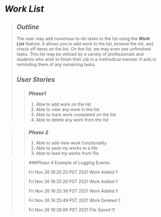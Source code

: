 # _Work List_

>## _Outline_
>The user may add numerous to-do tasks to the list using the ***Work List*** feature. It allows you to add work to the list, browse the list, and check off items on the list. On the list, we may even see unfinished tasks. This list may be utilised by a variety of professionals and students who wish to finish their job in a methodical manner. It aids in reminding them of any remaining tasks.
>## _User Stories_
>> ### _Phase1_
>><ol>
>><li> Able to add work on the list </li>
>><li> Able to view any work in the list</li>
>><li>Able to mark work completed on the list</li>
>><li>Able to delete any work from the list</li>
>></ol>

>>### _Phase 2_
>><ol>
>><li> Able to add view work functionality </li>
>><li> Able to save my works to a file </li>
>><li> Able to load my works from file</li>
>></ol> 

>>###_Phase 4_
>> Example of Logging Events:
>><p>Fri Nov 26 16:25:20 PST 2021 
>>Work Added !! </p>
>><p>Fri Nov 26 16:25:26 PST 2021
>>Work Added !! </p>
>><p>Fri Nov 26 16:25:38 PST 2021
>>Work Added !!</p>
>><p>Fri Nov 26 16:25:49 PST 2021
>>Work Deleted !! </p>
>><p>Fri Nov 26 16:26:06 PST 2021
>>File Saved !!! </p>
>>